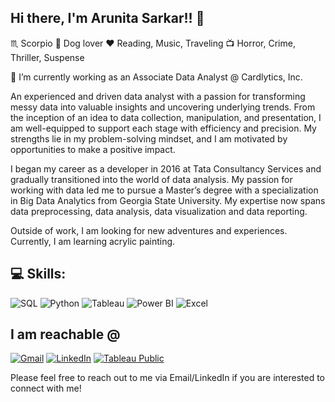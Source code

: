 ## Hi there, I'm Arunita Sarkar!! 👋

♏ Scorpio 🐶 Dog lover ❤️ Reading, Music, Traveling 📺 Horror, Crime, Thriller, Suspense 

🔭 I’m currently working as an Associate Data Analyst @ Cardlytics, Inc.

An experienced and driven data analyst with a passion for transforming messy data into valuable insights and uncovering underlying trends. From the inception of an idea to data collection, manipulation, and presentation, I am well-equipped to support each stage with efficiency and precision. My strengths lie in my problem-solving mindset, and I am motivated by opportunities to make a positive impact.

I began my career as a developer in 2016 at Tata Consultancy Services and gradually transitioned into the world of data analysis. My passion for working with data led me to pursue a Master’s degree with a specialization in Big Data Analytics from Georgia State University. My expertise now spans data preprocessing, data analysis, data visualization and data reporting.

Outside of work, I am looking for new adventures and experiences.
Currently, I am learning acrylic painting.

## 💻 Skills:

![SQL](https://img.shields.io/badge/SQL-025E8C?style=for-the-badge&logo=MySQL&logoColor=white)
![Python](https://img.shields.io/badge/Python-14354C?style=for-the-badge&logo=python&logoColor=white)
![Tableau](https://img.shields.io/badge/Tableau-E97627?style=for-the-badge&logo=tableau&logoColor=white)
![Power BI](https://img.shields.io/badge/PowerBI-F2C811?style=for-the-badge&logo=powerbi&logoColor=black)
![Excel](https://img.shields.io/badge/Excel-217346?style=for-the-badge&logo=microsoft-excel&logoColor=white)

## I am reachable @

[![Gmail](https://img.shields.io/badge/Gmail-D14836?style=for-the-badge&logo=gmail&logoColor=white)](mailto:arunitasarkar18@gmail.com)
[![LinkedIn](https://img.shields.io/badge/LinkedIn-0077B5?style=for-the-badge&logo=linkedin&logoColor=white)](https://www.linkedin.com/in/arunitasarkar18/)
[![Tableau Public](https://img.shields.io/badge/Tableau-E97627?style=for-the-badge&logo=tableau&logoColor=white)](https://public.tableau.com/app/profile/arunita.sarkar/vizzes)

Please feel free to reach out to me via Email/LinkedIn if you are interested to connect with me!

<!--
**ASarkar0611/ASarkar0611** is a ✨ _special_ ✨ repository because its `README.md` (this file) appears on your GitHub profile.

Here are some ideas to get you started:

- 🔭 I’m currently working on ...
- 🌱 I’m currently learning ...
- 👯 I’m looking to collaborate on ...
- 🤔 I’m looking for help with ...
- 💬 Ask me about ...
- 📫 How to reach me: ...
- 😄 Pronouns: ...
- ⚡ Fun fact: ...
-->
